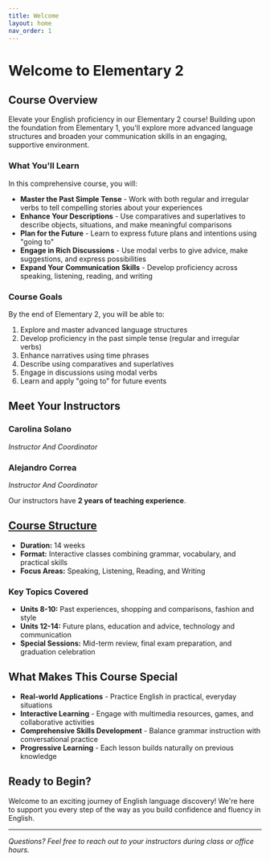 ```yaml
---
title: Welcome
layout: home
nav_order: 1
---
```


# Welcome to Elementary 2

## Course Overview

Elevate your English proficiency in our Elementary 2 course! Building upon the foundation from Elementary 1, you'll explore more advanced language structures and broaden your communication skills in an engaging, supportive environment.

### What You'll Learn

In this comprehensive course, you will:

- **Master the Past Simple Tense** - Work with both regular and irregular verbs to tell compelling stories about your experiences
- **Enhance Your Descriptions** - Use comparatives and superlatives to describe objects, situations, and make meaningful comparisons
- **Plan for the Future** - Learn to express future plans and intentions using "going to"
- **Engage in Rich Discussions** - Use modal verbs to give advice, make suggestions, and express possibilities
- **Expand Your Communication Skills** - Develop proficiency across speaking, listening, reading, and writing

### Course Goals

By the end of Elementary 2, you will be able to:

1. Explore and master advanced language structures
2. Develop proficiency in the past simple tense (regular and irregular verbs)
3. Enhance narratives using time phrases
4. Describe using comparatives and superlatives
5. Engage in discussions using modal verbs
6. Learn and apply "going to" for future events

## Meet Your Instructors

### Carolina Solano
*Instructor And Coordinator*

### Alejandro Correa
*Instructor And Coordinator*

Our instructors have **2 years of teaching experience**.

## [Course Structure](https://docs.google.com/document/d/1lafCeUj2Na1Enu4MlaTfnh-4TRjhDbdS/edit)

- **Duration:** 14 weeks
- **Format:** Interactive classes combining grammar, vocabulary, and practical skills
- **Focus Areas:** Speaking, Listening, Reading, and Writing

### Key Topics Covered

- **Units 8-10:** Past experiences, shopping and comparisons, fashion and style
- **Units 12-14:** Future plans, education and advice, technology and communication
- **Special Sessions:** Mid-term review, final exam preparation, and graduation celebration

## What Makes This Course Special

- **Real-world Applications** - Practice English in practical, everyday situations
- **Interactive Learning** - Engage with multimedia resources, games, and collaborative activities
- **Comprehensive Skills Development** - Balance grammar instruction with conversational practice
- **Progressive Learning** - Each lesson builds naturally on previous knowledge

## Ready to Begin?

Welcome to an exciting journey of English language discovery! We're here to support you every step of the way as you build confidence and fluency in English.

---

*Questions? Feel free to reach out to your instructors during class or office hours.*